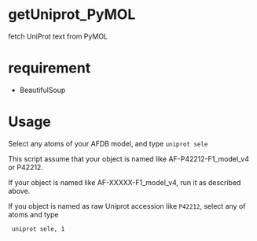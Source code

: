 # getUniprot_PyMOL
fetch UniProt text from PyMOL

# requirement

* BeautifulSoup

# Usage 

Select any atoms of your AFDB model, and type
``` uniprot sele ```

This script assume that your object is named like AF-P42212-F1_model_v4 or P42212.

If your object is named like AF-XXXXX-F1_model_v4, run it as described above.

If you object is named as raw Uniprot accession like ```P42212```, select any of atoms and type

``` uniprot sele, 1```

